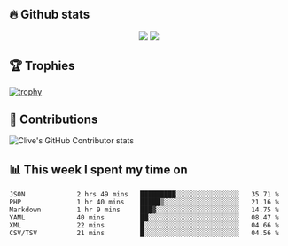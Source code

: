 ## &#128293; Github stats

<!-- GitHub Readme Streak Stats - https://github.com/DenverCoder1/github-readme-streak-stats -->
<p align="center">

<picture>
  <source 
    srcset="https://github-readme-stats.vercel.app/api?username=clivewalkden&count_private=true&show_icons=true&theme=darcula"
    media="(prefers-color-scheme: dark)"
  />
  <source
    srcset="https://github-readme-stats.vercel.app/api?username=clivewalkden&count_private=true&show_icons=true&theme=calm"
    media="(prefers-color-scheme: light), (prefers-color-scheme: no-preference)"
  />
  <img src="https://github-readme-stats.vercel.app/api?username=clivewalkden&count_private=true&show_icons=true&theme=darcula" />
</picture>

<a href="https://git.io/streak-stats" target="_blank">
  <img src="http://github-readme-streak-stats.herokuapp.com?user=clivewalkden&theme=darcula&date_format=j%20M%5B%20Y%5D" />
</a>

</p>

## &#127942; Trophies
[![trophy](https://github-profile-trophy.vercel.app/?username=clivewalkden&theme=onedark)](https://github.com/clivewalkden/github-profile-trophy)

## &#129309; Contributions
![Clive's GitHub Contributor stats](https://github-contributor-stats.vercel.app/api?username=clivewalkden)

## &#128202; This week I spent my time on
<!--START_SECTION:waka-->

```text
JSON             2 hrs 49 mins   █████████░░░░░░░░░░░░░░░░   35.71 %
PHP              1 hr 40 mins    █████▒░░░░░░░░░░░░░░░░░░░   21.16 %
Markdown         1 hr 9 mins     ███▓░░░░░░░░░░░░░░░░░░░░░   14.75 %
YAML             40 mins         ██░░░░░░░░░░░░░░░░░░░░░░░   08.47 %
XML              22 mins         █░░░░░░░░░░░░░░░░░░░░░░░░   04.66 %
CSV/TSV          21 mins         █░░░░░░░░░░░░░░░░░░░░░░░░   04.56 %
```

<!--END_SECTION:waka-->
